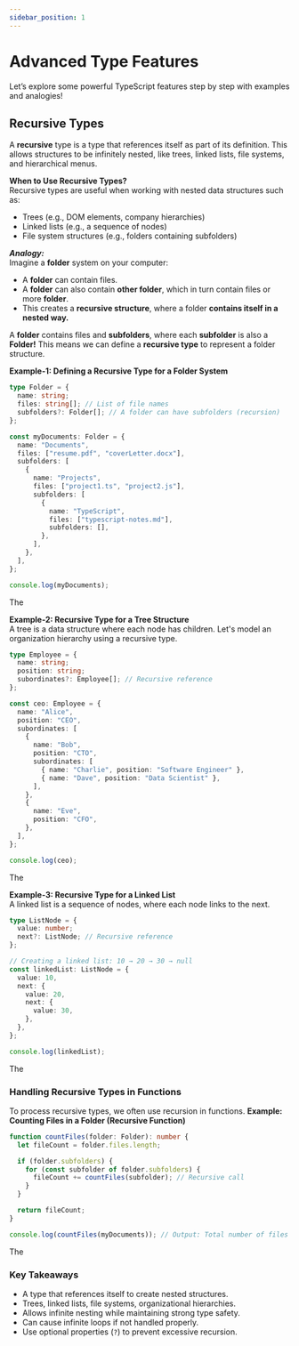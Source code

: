 ```yaml
---
sidebar_position: 1
---
```


# Advanced Type Features
Let’s explore some powerful TypeScript features step by step with examples and analogies! 

## Recursive Types
A **recursive** type is a type that references itself as part of its definition. This allows structures to be infinitely nested, like trees, linked lists, file systems, and hierarchical menus.  

**When to Use Recursive Types?**  
Recursive types are useful when working with nested data structures such as:
- Trees (e.g., DOM elements, company hierarchies)
- Linked lists (e.g., a sequence of nodes)
- File system structures (e.g., folders containing subfolders)  

***Analogy:***  
Imagine a **folder** system on your computer:
- A **folder** can contain files.
- A **folder** can also contain **other folder**, which in turn contain files or more **folder**.
- This creates a **recursive structure**, where a folder **contains itself in a nested way.**  

A **folder** contains files and **subfolders**, where each **subfolder** is also a **Folder!**
This means we can define a **recursive type** to represent a folder structure.  

**Example-1: Defining a Recursive Type for a Folder System**
```ts title="TypeScript"
type Folder = {
  name: string;
  files: string[]; // List of file names
  subfolders?: Folder[]; // A folder can have subfolders (recursion)
};

const myDocuments: Folder = {
  name: "Documents",
  files: ["resume.pdf", "coverLetter.docx"],
  subfolders: [
    {
      name: "Projects",
      files: ["project1.ts", "project2.js"],
      subfolders: [
        {
          name: "TypeScript",
          files: ["typescript-notes.md"],
          subfolders: [],
        },
      ],
    },
  ],
};

console.log(myDocuments);
```
The

**Example-2: Recursive Type for a Tree Structure**  
A tree is a data structure where each node has children. Let's model an organization hierarchy using a recursive type.
```ts title="TypeScript"
type Employee = {
  name: string;
  position: string;
  subordinates?: Employee[]; // Recursive reference
};

const ceo: Employee = {
  name: "Alice",
  position: "CEO",
  subordinates: [
    {
      name: "Bob",
      position: "CTO",
      subordinates: [
        { name: "Charlie", position: "Software Engineer" },
        { name: "Dave", position: "Data Scientist" },
      ],
    },
    {
      name: "Eve",
      position: "CFO",
    },
  ],
};

console.log(ceo);
```
The

**Example-3: Recursive Type for a Linked List**  
A linked list is a sequence of nodes, where each node links to the next.
```ts title="TypeScript"
type ListNode = {
  value: number;
  next?: ListNode; // Recursive reference
};

// Creating a linked list: 10 → 20 → 30 → null
const linkedList: ListNode = {
  value: 10,
  next: {
    value: 20,
    next: {
      value: 30,
    },
  },
};

console.log(linkedList);
```
The

### Handling Recursive Types in Functions

To process recursive types, we often use recursion in functions.
**Example: Counting Files in a Folder (Recursive Function)**
```ts title="TypeScript"
function countFiles(folder: Folder): number {
  let fileCount = folder.files.length;

  if (folder.subfolders) {
    for (const subfolder of folder.subfolders) {
      fileCount += countFiles(subfolder); // Recursive call
    }
  }

  return fileCount;
}

console.log(countFiles(myDocuments)); // Output: Total number of files
```
The

### Key Takeaways
- A type that references itself to create nested structures.
- Trees, linked lists, file systems, organizational hierarchies.
- Allows infinite nesting while maintaining strong type safety.
- Can cause infinite loops if not handled properly.
- Use optional properties (`?`) to prevent excessive recursion.

